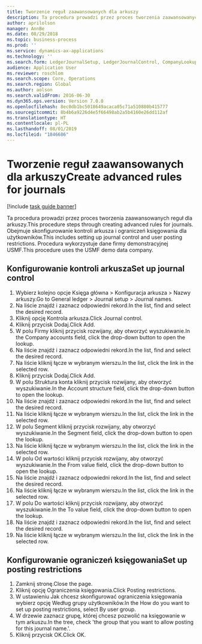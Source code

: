 ```yaml
---
title: Tworzenie reguł zaawansowanych dla arkuszy
description: Ta procedura prowadzi przez proces tworzenia zaawansowanych reguł dla arkuszy.
author: aprilolson
manager: AnnBe
ms.date: 08/29/2018
ms.topic: business-process
ms.prod: ''
ms.service: dynamics-ax-applications
ms.technology: ''
ms.search.form: LedgerJournalSetup, LedgerJournalControl, CompanyLookup, LedgerJournalPostControl
audience: Application User
ms.reviewer: roschlom
ms.search.scope: Core, Operations
ms.search.region: Global
ms.author: aolson
ms.search.validFrom: 2016-06-30
ms.dyn365.ops.version: Version 7.0.0
ms.openlocfilehash: 8ec0db1bc5018649acaca05c71a510880b415777
ms.sourcegitcommit: 8b4b6a9226d4e5f66498ab2a5b4160e26dd112af
ms.translationtype: HT
ms.contentlocale: pl-PL
ms.lasthandoff: 08/01/2019
ms.locfileid: "1846686"
---
```

# <a name="create-advanced-rules-for-journals"></a><span data-ttu-id="47fba-103">Tworzenie reguł zaawansowanych dla arkuszy</span><span class="sxs-lookup"><span data-stu-id="47fba-103">Create advanced rules for journals</span></span>

[!include [task guide banner](../../includes/task-guide-banner.md)]

<span data-ttu-id="47fba-104">Ta procedura prowadzi przez proces tworzenia zaawansowanych reguł dla arkuszy.</span><span class="sxs-lookup"><span data-stu-id="47fba-104">This procedure steps through creating advanced rules for journals.</span></span> <span data-ttu-id="47fba-105">Obejmuje skonfigurowanie kontroli arkusza i ograniczeń księgowania dla użytkowników.</span><span class="sxs-lookup"><span data-stu-id="47fba-105">This includes setting up journal control and user posting restrictions.</span></span> <span data-ttu-id="47fba-106">Procedura wykorzystuje dane firmy demonstracyjnej USMF.</span><span class="sxs-lookup"><span data-stu-id="47fba-106">This procedure uses the USMF demo data company.</span></span>


## <a name="set-up-journal-control"></a><span data-ttu-id="47fba-107">Konfigurowanie kontroli arkusza</span><span class="sxs-lookup"><span data-stu-id="47fba-107">Set up journal control</span></span>
1. <span data-ttu-id="47fba-108">Wybierz kolejno opcje Księga główna > Konfiguracja arkusza > Nazwy arkuszy.</span><span class="sxs-lookup"><span data-stu-id="47fba-108">Go to General ledger > Journal setup > Journal names.</span></span>
2. <span data-ttu-id="47fba-109">Na liście znajdź i zaznacz odpowiedni rekord.</span><span class="sxs-lookup"><span data-stu-id="47fba-109">In the list, find and select the desired record.</span></span>
3. <span data-ttu-id="47fba-110">Kliknij opcję Kontrola arkusza.</span><span class="sxs-lookup"><span data-stu-id="47fba-110">Click Journal control.</span></span>
4. <span data-ttu-id="47fba-111">Kliknij przycisk Dodaj.</span><span class="sxs-lookup"><span data-stu-id="47fba-111">Click Add.</span></span>
5. <span data-ttu-id="47fba-112">W polu Firmy kliknij przycisk rozwijany, aby otworzyć wyszukiwanie.</span><span class="sxs-lookup"><span data-stu-id="47fba-112">In the Company accounts field, click the drop-down button to open the lookup.</span></span>
6. <span data-ttu-id="47fba-113">Na liście znajdź i zaznacz odpowiedni rekord.</span><span class="sxs-lookup"><span data-stu-id="47fba-113">In the list, find and select the desired record.</span></span>
7. <span data-ttu-id="47fba-114">Na liście kliknij łącze w wybranym wierszu.</span><span class="sxs-lookup"><span data-stu-id="47fba-114">In the list, click the link in the selected row.</span></span>
8. <span data-ttu-id="47fba-115">Kliknij przycisk Dodaj.</span><span class="sxs-lookup"><span data-stu-id="47fba-115">Click Add.</span></span>
9. <span data-ttu-id="47fba-116">W polu Struktura konta kliknij przycisk rozwijany, aby otworzyć wyszukiwanie.</span><span class="sxs-lookup"><span data-stu-id="47fba-116">In the Account structure field, click the drop-down button to open the lookup.</span></span>
10. <span data-ttu-id="47fba-117">Na liście znajdź i zaznacz odpowiedni rekord.</span><span class="sxs-lookup"><span data-stu-id="47fba-117">In the list, find and select the desired record.</span></span>
11. <span data-ttu-id="47fba-118">Na liście kliknij łącze w wybranym wierszu.</span><span class="sxs-lookup"><span data-stu-id="47fba-118">In the list, click the link in the selected row.</span></span>
12. <span data-ttu-id="47fba-119">W polu Segment kliknij przycisk rozwijany, aby otworzyć wyszukiwanie.</span><span class="sxs-lookup"><span data-stu-id="47fba-119">In the Segment field, click the drop-down button to open the lookup.</span></span>
13. <span data-ttu-id="47fba-120">Na liście kliknij łącze w wybranym wierszu.</span><span class="sxs-lookup"><span data-stu-id="47fba-120">In the list, click the link in the selected row.</span></span>
14. <span data-ttu-id="47fba-121">W polu Od wartości kliknij przycisk rozwijany, aby otworzyć wyszukiwanie.</span><span class="sxs-lookup"><span data-stu-id="47fba-121">In the From value field, click the drop-down button to open the lookup.</span></span>
15. <span data-ttu-id="47fba-122">Na liście znajdź i zaznacz odpowiedni rekord.</span><span class="sxs-lookup"><span data-stu-id="47fba-122">In the list, find and select the desired record.</span></span>
16. <span data-ttu-id="47fba-123">Na liście kliknij łącze w wybranym wierszu.</span><span class="sxs-lookup"><span data-stu-id="47fba-123">In the list, click the link in the selected row.</span></span>
17. <span data-ttu-id="47fba-124">W polu Do wartości kliknij przycisk rozwijany, aby otworzyć wyszukiwanie.</span><span class="sxs-lookup"><span data-stu-id="47fba-124">In the To value field, click the drop-down button to open the lookup.</span></span>
18. <span data-ttu-id="47fba-125">Na liście znajdź i zaznacz odpowiedni rekord.</span><span class="sxs-lookup"><span data-stu-id="47fba-125">In the list, find and select the desired record.</span></span>
19. <span data-ttu-id="47fba-126">Na liście kliknij łącze w wybranym wierszu.</span><span class="sxs-lookup"><span data-stu-id="47fba-126">In the list, click the link in the selected row.</span></span>

## <a name="set-up-posting-restrictions"></a><span data-ttu-id="47fba-127">Konfigurowanie ograniczeń księgowania</span><span class="sxs-lookup"><span data-stu-id="47fba-127">Set up posting restrictions</span></span>
1. <span data-ttu-id="47fba-128">Zamknij stronę.</span><span class="sxs-lookup"><span data-stu-id="47fba-128">Close the page.</span></span>
2. <span data-ttu-id="47fba-129">Kliknij opcję Ograniczenia księgowania.</span><span class="sxs-lookup"><span data-stu-id="47fba-129">Click Posting restrictions.</span></span>
3. <span data-ttu-id="47fba-130">W ustawieniu Jak chcesz skonfigurować ograniczenia księgowania wybierz opcję Według grupy użytkowników.</span><span class="sxs-lookup"><span data-stu-id="47fba-130">In the How do you want to set up posting restrictions, select By user group.</span></span>
4. <span data-ttu-id="47fba-131">W drzewie zaznacz grupę, której chcesz pozwolić na księgowanie w tym arkuszu.</span><span class="sxs-lookup"><span data-stu-id="47fba-131">In the tree, check 'the group that you want to allow posting for this journal name.'.</span></span>
5. <span data-ttu-id="47fba-132">Kliknij przycisk OK.</span><span class="sxs-lookup"><span data-stu-id="47fba-132">Click OK.</span></span>

